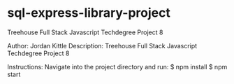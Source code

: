 # sql-express-library-project
 Treehouse Full Stack Javascript Techdegree Project 8

Author: Jordan Kittle
Description:  Treehouse Full Stack Javascript Techdegree Project 8

Instructions: Navigate into the project directory and run:
 $ npm install
 $ npm start

